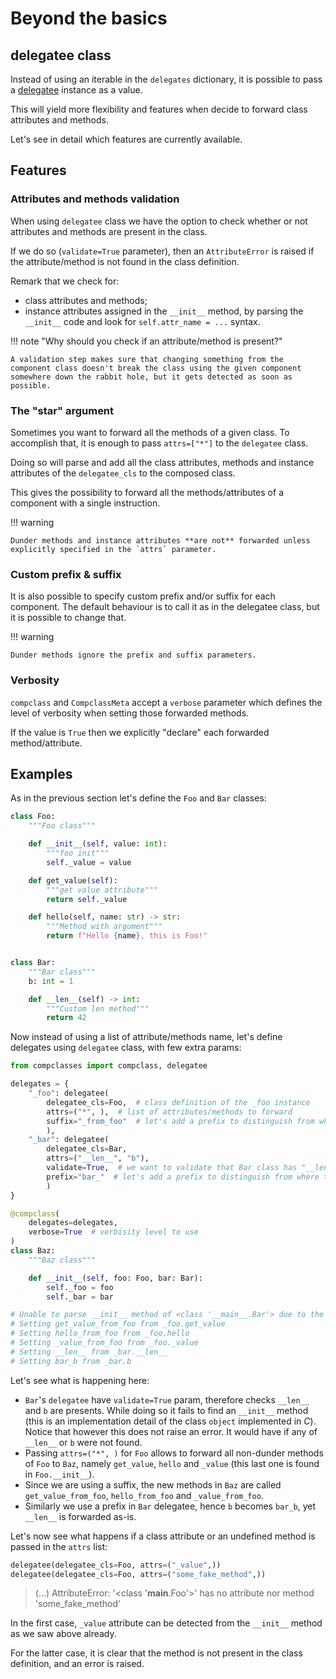 # Beyond the basics

## delegatee class

Instead of using an iterable in the `delegates` dictionary, it is possible to pass a [delegatee](https://fbruzzesi.github.io/compclasses/api/delegatee/) instance as a value.

This will yield more flexibility and features when decide to forward class attributes and methods.

Let's see in detail which features are currently available.

## Features

### Attributes and methods validation

When using `delegatee` class we have the option to check whether or not attributes and methods are present in the class.

If we do so (`validate=True` parameter), then an `AttributeError` is raised if the attribute/method is not found in the class definition.

Remark that we check for:

- class attributes and methods;
- instance attributes assigned in the `__init__` method, by parsing the `__init__` code and look for `self.attr_name = ...` syntax.

!!! note "Why should you check if an attribute/method is present?"

    A validation step makes sure that changing something from the component class doesn't break the class using the given component somewhere down the rabbit hole, but it gets detected as soon as possible.

### The "star" argument

Sometimes you want to forward all the methods of a given class. To accomplish that, it is enough to pass `attrs=["*"]` to the `delegatee` class.

Doing so will parse and add all the class attributes, methods and instance attributes of the `delegatee_cls` to the composed class.

This gives the possibility to forward all the methods/attributes of a component with a single instruction.

!!! warning

    Dunder methods and instance attributes **are not** forwarded unless explicitly specified in the `attrs` parameter.

### Custom prefix & suffix

It is also possible to specify custom prefix and/or suffix for each component. The default behaviour is to call it as in the delegatee class, but it is possible to change that.

!!! warning

    Dunder methods ignore the prefix and suffix parameters.

### Verbosity

`compclass` and `CompclassMeta` accept a `verbose` parameter which defines the level of verbosity when setting those forwarded methods.

If the value is `True` then we explicitly "declare" each forwarded method/attribute.

## Examples

As in the previous section let's define the `Foo` and `Bar` classes:

```python title="classes definition"
class Foo:
    """Foo class"""

    def __init__(self, value: int):
        """foo init"""
        self._value = value

    def get_value(self):
        """get value attribute"""
        return self._value

    def hello(self, name: str) -> str:
        """Method with argument"""
        return f"Hello {name}, this is Foo!"


class Bar:
    """Bar class"""
    b: int = 1

    def __len__(self) -> int:
        """Custom len method"""
        return 42
```

Now instead of using a list of attribute/methods name, let's define delegates using `delegatee` class, with few extra params:

```python title="delegatee class"
from compclasses import compclass, delegatee

delegates = {
    "_foo": delegatee(
        delegatee_cls=Foo,  # class definition of the _foo instance
        attrs=("*", ),  # list of attributes/methods to forward
        suffix="_from_foo"  # let's add a prefix to distinguish from where the method is forwarded, this can be any string
        ),
    "_bar": delegatee(
        delegatee_cls=Bar,
        attrs=("__len__", "b"),
        validate=True,  # we want to validate that Bar class has "__len__" method and "b" attribute
        prefix="bar_"  # let's add a prefix to distinguish from where the method is forwarded, this can be any string
        )
}

@compclass(
    delegates=delegates,
    verbose=True  # verbisity level to use
)
class Baz:
    """Baz class"""

    def __init__(self, foo: Foo, bar: Bar):
        self._foo = foo
        self._bar = bar

# Unable to parse __init__ method of <class '__main__.Bar'> due to the following reason: module, class, method, function, traceback, frame, or code object was expected, got wrapper_descriptor
# Setting get_value_from_foo from _foo.get_value
# Setting hello_from_foo from _foo.hello
# Setting _value_from_foo from _foo._value
# Setting __len__ from _bar.__len__
# Setting bar_b from _bar.b
```

Let's see what is happening here:

- `Bar`'s `delegatee` have `validate=True` param, therefore checks `__len__` and `b` are presents. While doing so it fails to find an `__init__` method (this is an implementation detail of the class `object` implemented in _C_). Notice that however this does not raise an error. It would have if any of `__len__` or `b` were not found.
- Passing `attrs=("*", )` for `Foo` allows to forward all non-dunder methods of `Foo` to `Baz`, namely `get_value`, `hello` and `_value` (this last one is found in `Foo.__init__`).
- Since we are using a suffix, the new methods in `Baz` are called `get_value_from_foo`, `hello_from_foo` and `_value_from_foo`.
- Similarly we use a prefix in `Bar` delegatee, hence `b` becomes `bar_b`, yet `__len__` is forwarded as-is.

Let's now see what happens if a class attribute or an undefined method is passed in the `attrs` list:

```python title="validating attributes/methods"
delegatee(delegatee_cls=Foo, attrs=("_value",))
delegatee(delegatee_cls=Foo, attrs=("some_fake_method",))
```
> (...) AttributeError: '<class '__main__.Foo'>' has no attribute nor method 'some_fake_method'

In the first case, `_value` attribute can be detected from the `__init__` method as we saw above already.

For the latter case, it is clear that the method is not present in the class definition, and an error is raised.

